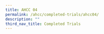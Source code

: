 ```yaml
---
title: AHCC 04
permalink: /ahcc/completed-trials/ahcc04/
description: ""
third_nav_title: Completed Trials
---
```

